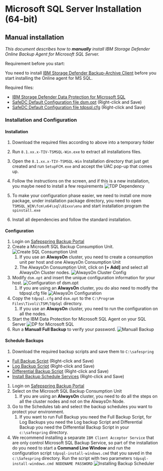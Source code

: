 # Microsoft SQL Server Installation (64-bit)

## Manual installation

_This document describes how to **manually** install IBM Storage Defender Online Backup Agent for Microsoft SQL Server._

Requirement before you start:

You need to install [IBM Storage Defender Backup-Archive Client](./windows.md) before you start installing the Online agent for MS SQL.

Required files:

- [IBM Storage Defender Data Protection for Microsoft SQL](https://www3.software.ibm.com/storage/tivoli-storage-management/maintenance/tivoli-data-protection/ntsql/)
- [SafeDC Default Configuration file dsm.opt](https://raw.githubusercontent.com/safespring/cloud-BaaS/master/windows/mssql/dsm.opt.sample) (Right-click and Save)
- [SafeDC Default Configuration file tdpsql.cfg](https://raw.githubusercontent.com/safespring/cloud-BaaS/master/windows/mssql/tdpsql.cfg.sample) (Right-click and Save)

### Installation and Configuration

#### Installation
1. Download the required files according to above into a temporary folder
1. Run `8.1.xx.x-TIV-TSMSQL-Win.exe` to extract all installations files.
1. Open the `8.1.xx.x-TIV-TSMSQL-Win` Installation directory that just get created and run `SetupFCM.exe` and accept the UAC pop-up that comes up.
1. Follow the instructions on the screen, and if this is a new installation, you maybe need to install a few requirements
![TDP Dependency](../images/TDPSQL-dependency.png)

1. To make your configuration phase easier, we need to install one more package, under installation package directory, you need to open  `TSMSQL_WIN\fcm\x64\sql\81xxx\enu` and start installation program the `spinstall.exe`
1. Install all dependencies and follow the standard installation.

#### Configuration
1. Login on [Safepspring Backup Portal](https://portal.backup.sto2.safedc.net/)
1. Create a Microsoft SQL Backup Consumption Unit.
![Create SQL Consumption Unit](../images/TDP4SQL-Create-Node.png)
    1. If you use an **AlwaysOn** cluster, you need to create a consumption unit per host and one AlwaysOn Consumption Unit
    1. The AlwaysOn Consumption Unit, click on **[+ Add]** and select all AlwaysOn Cluster nodes. ![AlwaysOn Cluster Config](../images/TDP4SQL-BAAS-AlwaysOn-Proxy.png)
1. Modify `dsm.opt` and insert the unique configuration information for your host.
![Configuration of dsm.opt](../images/TDP4SQL-dsm-opt.png)
    1. If you are using an **AlwaysOn** cluster, you do also need to modify the tdpsql.cfg file
    ![AlwaysOn Configuration](../images/TDP4SQL-alwayson-cfg.png)
1. Copy the `tdpsql.cfg` and `dsm.opt` to the `C:\Program Files\Tivoli\TSM\TdpSql` directory.
    1. If you use an **AlwaysOn** cluster, you need to run the configuration on all the nodes.
1. Start the IBM Data Protection for Microsoft SQL Agent on your SQL Server 
![DP for Microsoft SQL](../images/TDP4SQL-icon.png)
1. Run a **Manuall Full Backup** to verify your password.
![Manuall Backup](../images/TDP4SQL-Full-Backup.png)

#### Schedule Backups
1. Download the required backup scripts and save them to `C:\safespring`
- [Full Backup Script](https://raw.githubusercontent.com/safespring/cloud-BaaS/master/windows/mssql/sqlfull.ps1) (Right-click and Save)
- [Log Backup Script](https://raw.githubusercontent.com/safespring/cloud-BaaS/master/windows/mssql/sqllog.ps1) (Right-click and Save)
- [Differential Backup Script](https://raw.githubusercontent.com/safespring/cloud-BaaS/master/windows/mssql/sqldiff.ps1) (Right-click and Save)
- [Install Backup Schedule Services](https://raw.githubusercontent.com/safespring/cloud-BaaS/master/windows/mssql/tdpsql-install-windows.cmd) (Right-click and Save)
1. Login on [Safepspring Backup Portal](https://portal.backup.sto2.safedc.net/)
1. Select on the Microsoft SQL Backup Consumption Unit
    1. If you are using an **AlwaysOn** cluster, you need to do all the steps on 
       all the cluster nodes and not on the AlwaysOn Node.
1. Go to the Schedules tab and select the backup schedules you want to protect your environment.
    1. If you want to run Full Backup you need the Full Backup Script, for Log Backups you need the Log backup Script and Differential Backup you need the Differential Backup Script in your `c:\safespring` directory.
1. We recommend installing a separate `IBM Client Acceptor Service` that are only control Microsoft SQL Backup Service, so part of the installation do you need to start a **Command Line Window** and run the configuration script `tdpsql-install-windows.cmd` that you saved in the `c:\Safespring` directory. Run the script with two parameters `tdpsql-install-windows.cmd NODENAME PASSWORD`
![Installing Backup Scheduler](../images/TDP4SQL-Install-Service.png)

     
